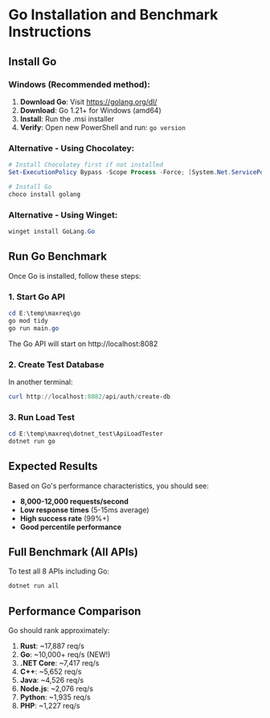 # Go Installation and Benchmark Instructions

## Install Go

### Windows (Recommended method):
1. **Download Go**: Visit https://golang.org/dl/
2. **Download**: Go 1.21+ for Windows (amd64)
3. **Install**: Run the .msi installer
4. **Verify**: Open new PowerShell and run: `go version`

### Alternative - Using Chocolatey:
```powershell
# Install Chocolatey first if not installed
Set-ExecutionPolicy Bypass -Scope Process -Force; [System.Net.ServicePointManager]::SecurityProtocol = [System.Net.ServicePointManager]::SecurityProtocol -bor 3072; iex ((New-Object System.Net.WebClient).DownloadString('https://community.chocolatey.org/install.ps1'))

# Install Go
choco install golang
```

### Alternative - Using Winget:
```powershell
winget install GoLang.Go
```

## Run Go Benchmark

Once Go is installed, follow these steps:

### 1. Start Go API
```powershell
cd E:\temp\maxreq\go
go mod tidy
go run main.go
```

The Go API will start on http://localhost:8082

### 2. Create Test Database
In another terminal:
```powershell
curl http://localhost:8082/api/auth/create-db
```

### 3. Run Load Test
```powershell
cd E:\temp\maxreq\dotnet_test\ApiLoadTester
dotnet run go
```

## Expected Results

Based on Go's performance characteristics, you should see:
- **8,000-12,000 requests/second**
- **Low response times** (5-15ms average)
- **High success rate** (99%+)
- **Good percentile performance**

## Full Benchmark (All APIs)

To test all 8 APIs including Go:
```powershell
dotnet run all
```

## Performance Comparison

Go should rank approximately:
1. **Rust**: ~17,887 req/s
2. **Go**: ~10,000+ req/s (NEW!)
3. **.NET Core**: ~7,417 req/s
4. **C++**: ~5,652 req/s
5. **Java**: ~4,526 req/s
6. **Node.js**: ~2,076 req/s
7. **Python**: ~1,935 req/s
8. **PHP**: ~1,227 req/s
